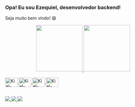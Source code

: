 ### Opa! Eu sou Ezequiel, desenvolvedor backend!

Seja muito bem vindo! 😄

<div align="center">
  <a href="https://github.com/kiel025">
  <img height="150em" src="https://github-readme-stats.vercel.app/api?username=kiel025&show_icons=true&theme=tokyonight&include_all_commits=true&count_private=true"/>
  <img height="150em" src="https://github-readme-stats.vercel.app/api/top-langs/?username=kiel025&layout=compact&langs_count=7&theme=tokyonight"/>
</div>
  
<div style="display: inline_block"><br>
  <img align="center" alt="Kiel-Java" height="30" width="40" src="https://cdn.jsdelivr.net/gh/devicons/devicon/icons/java/java-original.svg" />
  <img align="center" alt="Kiel-Debian" height="30" width="40" src="https://cdn.jsdelivr.net/gh/devicons/devicon/icons/debian/debian-original.svg" />
  <img align="center" alt="Kiel-Bash" height="30" width="40" src="https://cdn.jsdelivr.net/gh/devicons/devicon/icons/bash/bash-original.svg" />
  <img align="center" alt="Kiel-Google" height="30" width="40" src="https://cdn.jsdelivr.net/gh/devicons/devicon/icons/google/google-original.svg" />
</div>

##

<div>
  <a href="https://www.instagram.com/kielssantos/" target="_blank">
    <img src="https://img.shields.io/badge/-Instagram-%23E4405F?style=for-the-badge&logo=instagram&logoColor=white" target="_blank">
  </a>
  <a href="mailto:kiel02505@gmail.com">
    <img src="https://img.shields.io/badge/-Gmail-%23333?style=for-the-badge&logo=gmail&logoColor=white" target="_blank">
  </a>
  <a href="https://www.linkedin.com/in/ezequielssantos" target="_blank">
    <img src="https://img.shields.io/badge/-LinkedIn-%230077B5?style=for-the-badge&logo=linkedin&logoColor=white" target="_blank">
  </a> 
</div>
